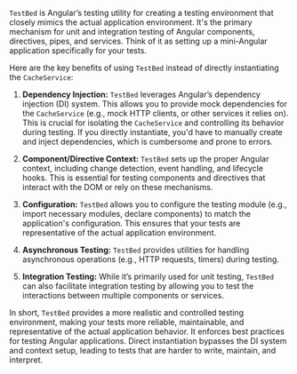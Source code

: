 `TestBed` is Angular’s testing utility for creating a testing environment that closely mimics the actual application environment. It's the primary mechanism for unit and integration testing of Angular components, directives, pipes, and services. Think of it as setting up a mini-Angular application specifically for your tests.

Here are the key benefits of using `TestBed` instead of directly instantiating the `CacheService`:

1.  **Dependency Injection:**  `TestBed` leverages Angular’s dependency injection (DI) system. This allows you to provide mock dependencies for the `CacheService` (e.g., mock HTTP clients, or other services it relies on). This is crucial for isolating the `CacheService` and controlling its behavior during testing. If you directly instantiate, you'd have to manually create and inject dependencies, which is cumbersome and prone to errors.

2.  **Component/Directive Context:**  `TestBed` sets up the proper Angular context, including change detection, event handling, and lifecycle hooks. This is essential for testing components and directives that interact with the DOM or rely on these mechanisms.

3.  **Configuration:** `TestBed` allows you to configure the testing module (e.g., import necessary modules, declare components) to match the application's configuration. This ensures that your tests are representative of the actual application environment.

4.  **Asynchronous Testing:** `TestBed` provides utilities for handling asynchronous operations (e.g., HTTP requests, timers) during testing.

5.  **Integration Testing:** While it’s primarily used for unit testing, `TestBed` can also facilitate integration testing by allowing you to test the interactions between multiple components or services.

In short, `TestBed` provides a more realistic and controlled testing environment, making your tests more reliable, maintainable, and representative of the actual application behavior.  It enforces best practices for testing Angular applications.  Direct instantiation bypasses the DI system and context setup, leading to tests that are harder to write, maintain, and interpret.